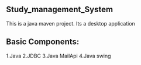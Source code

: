 ## Study_management_System
This is a java maven project.
Its a desktop application 

## Basic Components:
1.Java
2.JDBC
3.Java MailApi
4.Java swing



